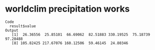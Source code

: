 # worldclim precipitation works

    Code
      result$value
    Output
       [1]  26.36556  25.85101  66.69062  82.51883 330.19525  75.18739  97.28488
       [8] 105.82425 217.67076 160.12506  59.46145  24.80346

